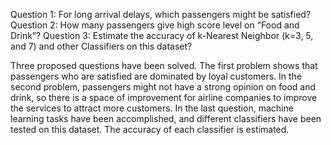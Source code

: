 Question 1: For long arrival delays, which passengers might be satisfied?
Question 2: How many passengers give high score level on “Food and Drink”?
Question 3: Estimate the accuracy of k-Nearest Neighbor (k=3, 5, and 7) and other Classifiers on this dataset?

Three proposed questions have been solved. The first problem shows that passengers who are
satisfied are dominated by loyal customers. In the second problem, passengers might not have
a strong opinion on food and drink, so there is a space of improvement for airline companies to
improve the services to attract more customers. In the last question, machine learning tasks
have been accomplished, and different classifiers have been tested on this dataset. The
accuracy of each classifier is estimated.
